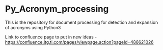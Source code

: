 # Py_Acronym_processing
This is the repository for document processing for detection and expansion of acronyms using Python3


Link to confluence page to put in new ideas - https://confluence.itg.ti.com/pages/viewpage.action?pageId=486621026
